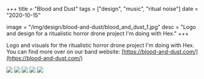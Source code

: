 +++
title = "Blood and Dust"
tags = ["design", "music", "ritual noise"]
date = "2020-10-15"

image = "/img/design/blood-and-dust/blood_and_dust_1.jpg"
desc = "Logo and design for a ritualistic horror drone project I'm doing with Hex."
+++

Logo and visuals for the ritualistic horror drone project I'm doing with Hex. You can find more over on our band website: [https://blood-and-dust.com/](https://blood-and-dust.com/)

![](/img/design/blood-and-dust/logo.jpg)
![](/img/design/blood-and-dust/litany.jpg)
![](/img/design/blood-and-dust/from-blood-to-dust.jpg)
![](/img/design/blood-and-dust/the-void.jpg)
![](/img/design/blood-and-dust/burn-it-down.jpg)
